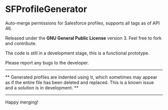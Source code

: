 # SFProfileGenerator

Auto-merge permissions for Salesforce profiles, supports all tags as of API 46.

Released under the **GNU General Public License** version 3. Feel free to fork and contribute.

The code is still in a development stage, this is a functional prototype.

Please report any bugs to the developer.

----------------------------------------
** Generated profiles are indented using \t, which sometimes may appear as if the entire file has been deleted and replaced. This is a known issue and a solution is in development. **

-----------------------------------

Happy merging!